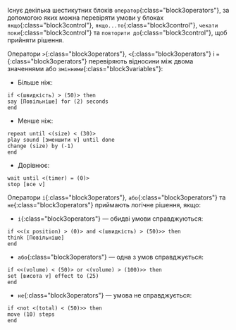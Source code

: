 Існує декілька шестикутних блоків `оператор`{:class="block3operators"}, за допомогою яких можна перевіряти умови у блоках `якщо`{:class="block3control"}, `якщо...то`{:class="block3control"}, `чекати поки`{:class="block3control"} та `повторити до`{:class="block3control"}, щоб прийняти рішення.

Оператори `>`{:class="block3operators"}, `<`{:class="block3operators"} і `=`{:class="block3operators"} перевіряють відносини між двома значеннями або `змінними`{:class="block3variables"}:

+ Більше ніж:

```blocks3
if <(швидкість) > (50)> then
say [Повільніше] for (2) seconds
end
```
+ Менше ніж:

```blocks3
repeat until <(size) < (30)>
play sound [зменшити v] until done
change (size) by (-1)
end
```
+ Дорівнює:

```blocks3
wait until <(timer) = (0)>
stop [все v]
```

Оператори `і`{:class="block3operators"}, `або`{:class="block3operators"} та `не`{:class="block3operators"} приймають логічне рішення, якщо:

+ `і`{:class="block3operators"} — обидві умови справджуються:

```blocks3
if <<(x position) > (0)> and <(швидкість) > (50)>> then
think [Повільніше]  
end
```

+ `або`{:class="block3operators"} — одна з умов справджується:

```blocks3
if <<(volume) < (50)> or <(volume) > (100)>> then
set [висота v] effect to (25)
end
```

+ `не`{:class="block3operators"} — умова не справджується:

```blocks3
if <not <(total) < (50)>> then
move (10) steps
end
```


